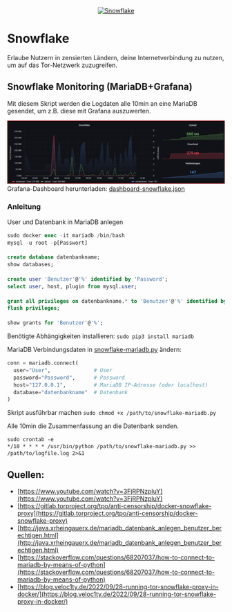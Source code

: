 <p align="center">
<a href="https://snowflake.torproject.org/"><img src="https://europe1.discourse-cdn.com/standard21/uploads/torproject1/original/2X/2/2ec94b2760b72b28050b6fa6caa256d11bbcda7b.png" alt="Snowflake" width="350px"></a><br/>
</p>

# Snowflake
Erlaube Nutzern in zensierten Ländern, deine Internetverbindung zu nutzen, um auf das Tor-Netzwerk zuzugreifen.

## Snowflake Monitoring (MariaDB+Grafana)
Mit diesem Skript werden die Logdaten alle 10min an eine MariaDB gesendet, um z.B. diese mit Grafana auszuwerten.

<img src="media/mariadb-connector-sample.png" width="850px"></br>
Grafana-Dashboard herunterladen: [dashboard-snowflake.json](dashboard-snowflake.json)


### Anleitung
User und Datenbank in MariaDB anlegen

``` sql
sudo docker exec -it mariadb /bin/bash                                              /* Verbindung zum MariaDB Docker */
mysql -u root -p[Passwort]                                                          /* MariaDB Root Passwort */

create database datenbankname;                                                      /* Datenbankname */
show databases;

create user 'Benutzer'@'%' identified by 'Password';                                /* Benutzername und Passwort */   
select user, host, plugin from mysql.user;

grant all privileges on datenbankname.* to 'Benutzer'@'%' identified by 'Passwort'; /* Datenbankname, Benutzername und Passwort */
flush privileges;

show grants for 'Benutzer'@'%';                                                     
```

Benötigte Abhängigkeiten installieren: `sudo pip3 install mariadb`

MariaDB Verbindungsdaten in [snowflake-mariadb.py](snowflake-mariadb.py) ändern:

``` python
conn = mariadb.connect(
  user="User",              # User
  password="Password",      # Password
  host="127.0.0.1",         # MariaDB IP-Adresse (oder localhost)
  database="datenbankname"  # Datenbank
)
```

Skript ausführbar machen
```sudo chmod +x /path/to/snowflake-mariadb.py```

Alle 10min die Zusammenfassung an die Datenbank senden.

``` shell
sudo crontab -e
*/10 * * * * /usr/bin/python /path/to/snowflake-mariadb.py >> /path/to/logfile.log 2>&1 
```

## Quellen:
* [https://www.youtube.com/watch?v=3FjRPNzpluY](https://www.youtube.com/watch?v=3FjRPNzpluY)
* [https://gitlab.torproject.org/tpo/anti-censorship/docker-snowflake-proxy](https://gitlab.torproject.org/tpo/anti-censorship/docker-snowflake-proxy)
* [http://java.xrheingauerx.de/mariadb_datenbank_anlegen_benutzer_berechtigen.html](http://java.xrheingauerx.de/mariadb_datenbank_anlegen_benutzer_berechtigen.html)
* [https://stackoverflow.com/questions/68207037/how-to-connect-to-mariadb-by-means-of-python](https://stackoverflow.com/questions/68207037/how-to-connect-to-mariadb-by-means-of-python)
* [https://blog.veloc1ty.de/2022/09/28-running-tor-snowflake-proxy-in-docker/](https://blog.veloc1ty.de/2022/09/28-running-tor-snowflake-proxy-in-docker/)